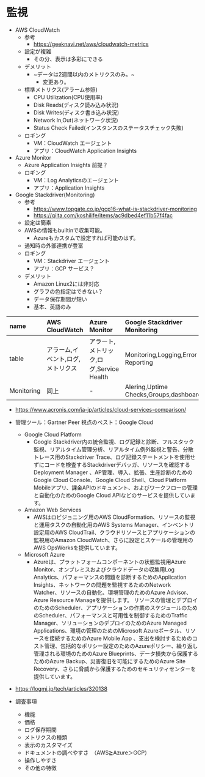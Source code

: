 # 監視

* AWS CloudWatch
  * 参考
    * https://geeknavi.net/aws/cloudwatch-metrics
  * 設定が複雑
    * その分、表示は多彩にできる
  * デメリット
    * ~データは2週間以内のメトリクスのみ。~
      * 変更あり。
  * 標準メトリクス(アラーム参照)
    * CPU Utilization(CPU使用率)
    * Disk Reads(ディスク読み込み状況)
    * Disk Writes(ディスク書き込み状況)
    * Network In,Out(ネットワーク状況)
    * Status Check Failed(インスタンスのステータスチェック失敗)
  * ロギング
    * VM：CloudWatch エージェント
    * アプリ：CloudWatch Application Insights
* Azure Monitor
  * Azure Application Insights 前提？
  * ロギング
    * VM：Log Analyticsのエージェント
    * アプリ：Application Insights
* Google Stackdriver(Monitoring)
  * 参考
    * https://www.topgate.co.jp/gcp16-what-is-stackdriver-monitoring
    * https://qiita.com/koshilife/items/ac9dbed4ef11b57f4fac
  * 設定は簡素
  * AWSの情報もbuiltinで収集可能。
    * Azureもカスタムで設定すれば可能のはず。
  * 通知時の外部連携が豊富
  * ロギング
    * VM：Stackdriver エージェント
    * アプリ：GCP サービス？
  * デメリット
    * Amazon Linux2には非対応
    * グラフの色指定はできない？
    * データ保存期間が短い
    * 基本、英語のみ

|name|AWS CloudWatch|Azure Monitor|Google Stackdriver Monitoring|
|:---|:---|:---|:---|
|table|アラーム,イベント,ログ,メトリクス|アラート,メトリック,ログ,Service Health|Monitoring,Logging,Error Reporting|
|Monitoring|同上|-|Alering,Uptime Checks,Groups,dashboards|

* https://www.acronis.com/ja-jp/articles/cloud-services-comparison/
* 管理ツール：Gartner Peer 視点のベスト：Google Cloud
  * Google Cloud Platform
    * Google Stackdriver内の統合監視、ログ記録と診断、フルスタック監視、リアルタイム管理分析、リアルタイム例外監視と警告、分散トレース用のStackdriver Trace、ログ記録ステートメントを使用せずにコードを検査するStackdriverデバッガ、リソースを確認するDeployment Manager 、AP管理、導入、拡張、生産診断のためのGoogle Cloud Console、Google Cloud Shell、Cloud Platform Mobileアプリ、課金APIのドキュメント、およびワークフローの管理と自動化のためのGoogle Cloud APIなどのサービスを提供しています。
  * Amazon Web Services
    * AWSはロビジョニング用のAWS CloudFormation、リソースの監視と運用タスクの自動化用のAWS Systems Manager、インベントリ設定用のAWS CloudTrail、クラウドリソースとアプリケーションの監視用のAmazon CloudWatch、さらに設定とスケールの管理用のAWS OpsWorksを提供しています。
  * Microsoft Azure
    * Azureは、プラットフォームコンポーネントの状態監視用Azure Monitor、オンプレミスおよびクラウドデータの収集用Log Analytics、パフォーマンスの問題を診断するためのApplication Insights、ネットワークの問題を監視するためのNetwork Watcher、リソースの自動化、環境管理のためのAzure Advisor、Azure Resource Manageを提供します。 リソースの管理とデプロイのためのScheduler、アプリケーションの作業のスケジュールのためのScheduler、パフォーマンスと可用性を制御するためのTraffic Manager、ソリューションのデプロイのためのAzure Managed Applications、環境の管理のためのMicrosoft Azureポータル、リソースを接続するためのAzure Mobile App 、支出を検討するためのコスト管理、包括的なポリシー設定のためのAzureポリシー、繰り返し管理される環境のためのAzure Blueprints、データ損失から保護するためのAzure Backup、災害復旧を可能にするためのAzure Site Recovery、さらに脅威から保護するためのセキュリティセンターを提供しています。

* https://logmi.jp/tech/articles/320138

* 調査事項
  * 機能
  * 価格
  * ログ保存期間
  * メトリクスの種類
  * 表示のカスタマイズ
  * ドキュメントの調べやすさ　（AWS≧Azure＞GCP）
  * 操作しやすさ
  * その他の特徴

